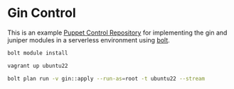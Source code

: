 # Gin Control

This is an example [Puppet Control Repository](https://www.puppet.com/docs/pe/2023.5/control_repo.html) 
for implementing the gin and juniper modules in a serverless
environment using [bolt](https://www.puppet.com/docs/bolt/latest/bolt.html).

```bash
bolt module install
```

```bash
vagrant up ubuntu22
```

```bash
bolt plan run -v gin::apply --run-as=root -t ubuntu22 --stream
```
